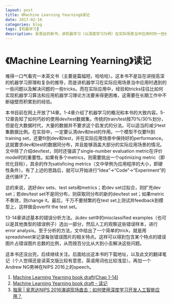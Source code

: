 ```yaml
--- 
layout: post 
title: 《Machine Learning Yearning》读记
date: 2017-02-16 
categories: blog 
tags: [机器学习] 
description: 吴恩达的新书，讲机器学习（以深度学习为例）在实际场景当中应用时的一些经验。
--- 
```


# 《Machine Learning Yearning》读记

难得一口气看完一本英文书（主要是篇幅短，哈哈哈）。这本书不是旨在讲授高深的机器学习原理和复杂的推导，而是讲机器学习在实际应用场景当中应用时遇到的一些问题以及解决问题的一些tricks。而在实际应用中，经验和tricks往往比如何实现机器学习算法和应用机器学习理论方法要来得更困难，这需要在长期工作中不断碰壁而积累到的经验。  

本书目前在网上开放了14章。1-4章介绍了机器学习的概况和本书的大致内容。5-12章告知了如何巧妙的使用dev/test数据集。传统的train/test按70%/30%划分，但是在大数据时代，大量的数据并不要求这个启发式的分法。可以适当的减少test集数据比例。在实验中，一定要认清dev和test的作用。一个模型不仅要fit到training set，还要fit到dev和test，并在实际应用场景中保持好的performance。这就要求dev和test的数据同分布，并且能够涵盖大部分的实际应用场景的情况。文中除了介绍dev/test，同时还强调了single-number evaluation metric在评价model时的重要性。如果有多个metrics，则需要挑出一个optimizing metric（即优化目标），其余的作为satisficing metrics（文中举例为应用程序的大小，即硬性条件）。有了上述的思路后，就可以开始进行“Idea”->“Code”->“Experiment”的迭代循环了。  

总的来说，选好dev sets、test sets和metrics；若dev set过拟合，则扩充dev set；若dev/test set不是同分布，则获取同分布的新的dev/test set；如果metric不奏效，则change it。最后，千万不要频繁的在test set上测试并feedback到模型上，这样做会overfit the test set。  

13-14章讲述基本的错误分析方法。从dev set中的misclassified examples（也可以是其他类型的错误例子）选出一部分，然后人工的观察这些错误样本，进行error analysis。至于分析的方法，文中给出了一个简单的trick，就是用spreadsheet来记录每张错误图片的相关特点。这样可以得到包含某个特点的错误图片占错误图片总数的比例，从而按百分比从大到小去解决这些问题。  

这本书还没出完，后续继续关注。后面给出这本书的下载地址，以及此文的翻译笔记（个人觉得还是读英文版比较有意思，英语用词也比较浅显）。再加一个Andrew NG男神在NIPS 2016上的speech。

1. [Machine Learning Yearning book draft(Chap 1-14)](http://odjt9j2ec.bkt.clouddn.com/Machine_Learning_Yearning.pdf)
2. [Machine Learning Yearning book draft - 读记](http://mp.weixin.qq.com/s/UCqPBHvre5mn9F2in0nGlQ)
3. [独家 \| 吴恩达NIPS 2016演讲现场直击：如何使用深度学习开发人工智能应用？](http://mp.weixin.qq.com/s/ZbUCh5bi6Ech55qJR2gaxg)